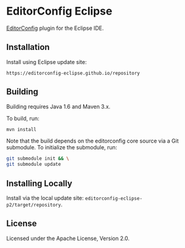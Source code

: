 EditorConfig Eclipse
====================

[EditorConfig](https://editorconfig.org/) plugin for the Eclipse IDE.


Installation
------------

Install using Eclipse update site:

    https://editorconfig-eclipse.github.io/repository


Building
--------

Building requires Java 1.6 and Maven 3.x.

To build, run:

```sh
mvn install
```

Note that the build depends on the editorconfig core source via a Git
submodule. To initialize the submodule, run:

```sh
git submodule init && \
git submodule update
```


Installing Locally
------------------

Install via the local update site: `editorconfig-eclipse-p2/target/repository`.


License
-------

Licensed under the Apache License, Version 2.0.

